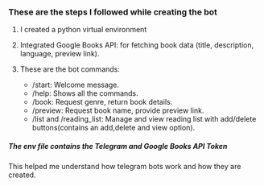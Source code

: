 ### These are the steps I followed while creating the bot
1. I created a python virtual environment

2. Integrated Google Books API: for fetching book data (title, description, language, preview link).

3. These are the bot commands:
   - /start: Welcome message.
   - /help: Shows all the commands.
   - /book: Request genre, return book details.
   - /preview: Request book name, provide preview link.
   - /list and /reading_list: Manage and view reading list with add/delete buttons(contains an add,delete and view option).

##### The env file contains the Telegram and Google Books API Token
This helped me understand how telegram bots work and how they are created.
